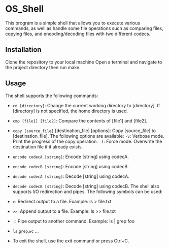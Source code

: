 # OS_Shell
This program is a simple shell that allows you to execute various commands, as well as handle some file operations such as comparing files, copying files, and encoding/decoding files with two different codecs.

## Installation
Clone the repository to your local machine
Open a terminal and navigate to the project directory
then run make.

## Usage

The shell supports the following commands:

* `cd [directory]`: Change the current working directory to [directory]. If [directory] is not specified, the home directory is used.
* `cmp [file1] [file2]`: Compare the contents of [file1] and [file2].
* `copy [source_file]` [destination_file] [options]: Copy [source_file] to [destination_file]. The following options are available:
  `-v`: Verbose mode. Print the progress of the copy operation.
  `-f`: Force mode. Overwrite the destination file if it already exists.
* `encode codecA [string]`: Encode [string] using codecA.
* `encode codecB [string]`: Encode [string] using codecB.
* `decode codecA [string]`: Decode [string] using codecA.
* `decode codecB [string]`: Decode [string] using codecB.
The shell also supports I/O redirection and pipes. The following symbols can be used:

* `>`: Redirect output to a file. Example: ls > file.txt
* `>>`: Append output to a file. Example: ls >> file.txt
* `|`: Pipe output to another command. Example: ls | grep foo
* `ls`,`grep`,`wc` ...
* To exit the shell, use the exit command or press Ctrl+C.

